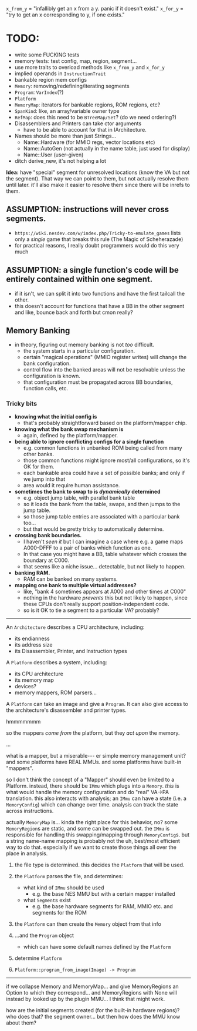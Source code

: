 
`x_from_y` = "infallibly get an x from a y. panic if it doesn't exist."
`x_for_y`  = "try to get an x corresponding to y, if one exists."

# TODO:

- write some FUCKING tests
- memory tests: test config, map, region, segment...
- use more traits to overload methods like `x_from_y` and `x_for_y`
- implied operands in `InstructionTrait`
- bankable region mem configs
- `Memory`: removing/redefining/iterating segments
- `Program`: `VarIndex`(?)
- `Platform`
- `MemoryMap`: iterators for bankable regions, ROM regions, etc?
- `SpanKind`: like, an array/variable owner type
- `RefMap`: does this need to be `BTreeMap/Set`? (do we need ordering?)
- Disassemblers and Printers can take ctor arguments
	- have to be able to account for that in IArchitecture.
- Names should be more than just Strings...
	- Name::Hardware (for MMIO regs, vector locations etc)
	- Name::AutoGen (not actually in the name table, just used for display)
	- Name::User (user-given)
- ditch derive_new, it's not helping a lot

**Idea:** have "special" segment for unresolved locations (know the VA but not the segment). That way we can point to them, but not actually resolve them until later. it'll also make it easier to resolve them since there will be inrefs to them.

## **ASSUMPTION:** instructions will never cross segments.

- `https://wiki.nesdev.com/w/index.php/Tricky-to-emulate_games` lists only a *single* game that breaks this rule (The Magic of Scheherazade)
- for practical reasons, I really doubt programmers would do this very much

## **ASSUMPTION:** a single function's code will be entirely contained within one segment.

- if it isn't, we can split it into two functions and have the first tailcall the other.
- this doesn't account for functions that have a BB in the other segment and like, bounce back and forth but cmon really?

## Memory Banking

- in theory, figuring out memory banking is not *too* difficult.
	- the system starts in a particular configuration.
	- certain "magical operations" (MMIO register writes) will change the bank configuration.
	- control flow into the banked areas will not be resolvable unless the configuration is known.
	- that configuration must be propagated across BB boundaries, function calls, etc.

### Tricky bits

- **knowing what the initial config is**
	- that's probably straightforward based on the platform/mapper chip.
- **knowing what the bank swap mechanism is**
	- again, defined by the platform/mapper.
- **being able to ignore conflicting configs for a single function**
	- e.g. common functions in unbanked ROM being called from many other banks.
	- those common functions might ignore most/all configurations, so it's OK for them.
	- each bankable area could have a set of possible banks; and only if we jump into that
	- area would it require human assistance.
- **sometimes the bank to swap to is *dynamically* determined**
	- e.g. object jump table, with parallel bank table
	- so it loads the bank from the table, swaps, and then jumps to the jump table.
	- so those jump table entries are associated with a particular bank too...
	- but that would be pretty tricky to automatically determine.
- **crossing bank boundaries.**
	- I haven't *seen it* but I can imagine a case where e.g. a game maps A000-DFFF to a pair of banks which function as one.
	- In that case you might have a BB, table whatever which crosses the boundary at C000.
	- that seems like a niche issue... detectable, but not likely to happen.
- **banking RAM.**
	- RAM can be banked on many systems.
- **mapping one bank to multiple virtual addresses?**
	- like, "bank 4 sometimes appears at A000 and other times at C000"
	- nothing in the hardware *prevents* this but not likely to happen, since these CPUs don't really support position-independent code.
	- so is it OK to tie a segment to a particular VA? probably?

---

An `Architecture` describes a CPU architecture, including:

- its endianness
- its address size
- its Disassembler, Printer, and Instruction types

A `Platform` describes a system, including:

- its CPU architecture
- its memory map
- devices?
- memory mappers, ROM parsers...

A `Platform` can take an image and give a `Program`. It can also give access to the architecture's disassembler and printer types.

hmmmmmmm

so the mappers *come from* the platform, but they *act upon* the memory.

...

what is a mapper, but a miserable--- er simple memory management unit?
and some platforms have REAL MMUs.
and some platforms have built-in "mappers".

so I don't think the concept of a "Mapper" should even be limited to a Platform.
instead, there should be `IMmu` which plugs into a `Memory`.
*this* is what would handle the memory configuration and do "real" VA->PA translation.
this also interacts with analysis; an `IMmu` can have a state (i.e. a `MemoryConfig`) which can change over time. analysis can track the state across instructions.

actually `MemoryMap` is... kinda the right place for this behavior, no?
some `MemoryRegion`s are static, and some can be swapped out.
the `IMmu` is responsible for handling this swapping/mapping through `MemoryConfig`s.
but a string name-name mapping is probably not the uh, best/most efficient way to do that.
especially if we want to create those things all over the place in analysis.

1. the file type is determined. this decides the `Platform` that will be used.
2. the `Platform` parses the file, and determines:
	- what kind of `IMmu` should be used
		- e.g. the base NES MMU but with a certain mapper installed
	- what `Segment`s exist
		- e.g. the base hardware segments for RAM, MMIO etc. and segments for the ROM
3. the `Platform` can then create the `Memory` object from that info
4. ...and the `Program` object
	- which can have some default names defined by the `Platform`


1. determine `Platform`
2. `Platform::program_from_image(Image) -> Program`


---

if we collapse Memory and MemoryMap...
and give MemoryRegions an Option<SegId> to which they correspond...
and MemoryRegions with None will instead by looked up by the plugin MMU...
I think that might work.

how are the initial segments created (for the built-in hardware regions)? who does that?
the segment owner... but then how does the MMU know about them?
